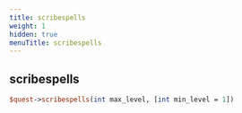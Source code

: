 ```yaml
---
title: scribespells
weight: 1
hidden: true
menuTitle: scribespells
---
```

## scribespells
```perl
$quest->scribespells(int max_level, [int min_level = 1])
```